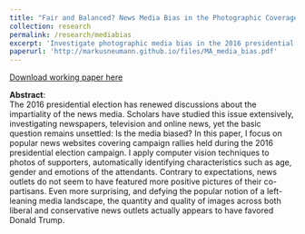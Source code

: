 ```yaml
---
title: "Fair and Balanced? News Media Bias in the Photographic Coverage of the 2016 U.S. Presidential Election"
collection: research
permalink: /research/mediabias
excerpt: 'Investigate photographic media bias in the 2016 presidential election with computer vision.'
paperurl: 'http://markusneumann.github.io/files/MA_media_bias.pdf'
---
```


[Download working paper here](http://markusneumann.github.io/files/MA_media_bias.pdf)

**Abstract**:<br>
The 2016 presidential election has renewed discussions about the impartiality of the news media. Scholars have studied this issue extensively, investigating newspapers, television and online news, yet the basic question remains unsettled: Is the media biased? In this paper, I focus on popular news websites covering campaign rallies held during the 2016 presidential election campaign. I apply computer vision techniques to photos of supporters, automatically identifying characteristics such as age, gender and emotions of the attendants. Contrary to expectations, news outlets do not seem to have featured more positive pictures of their co-partisans. Even more surprising, and defying the popular notion of a left-leaning media landscape, the quantity and quality of images across both liberal and conservative news outlets actually appears to have favored Donald Trump.
